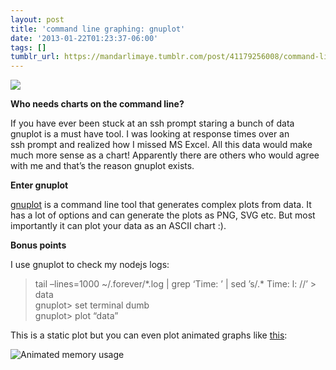 ```yaml
---
layout: post
title: 'command line graphing: gnuplot'
date: '2013-01-22T01:23:37-06:00'
tags: []
tumblr_url: https://mandarlimaye.tumblr.com/post/41179256008/command-line-graphing-gnuplot
---
```

![](https://64.media.tumblr.com/cca31e1a4430db99a48f488a70077d8a/tumblr_inline_mh0jkxILV41rn6683.jpg)

**Who needs charts on the command line?**

If you have ever been stuck at an ssh prompt staring a bunch of data gnuplot is a must have tool. I was looking at response times over an ssh&nbsp;prompt&nbsp;and&nbsp;realized how I missed MS Excel. All this data would make much more sense as a chart!&nbsp;Apparently there are others who would agree with me and that’s the reason gnuplot exists.

**Enter gnuplot**

[gnuplot](http://en.wikipedia.org/wiki/Gnuplot) is a command line tool that generates complex plots from data. It has a lot of options and can generate the plots as PNG, SVG etc. But most importantly it can plot your data as an ASCII chart :).

**Bonus points**

I use gnuplot to check my nodejs logs:

> tail –lines=1000 ~/.forever/\*.log | grep ‘Time: ’ | sed ’s/.\* Time: l: //’ \> data  
> gnuplot\> set terminal dumb  
> gnuplot\> plot “data”

This is a static plot but you can even plot animated graphs like [this](http://filipivianna.blogspot.in/2011/11/more-trickery-with-gnuplot-dumb.html):&nbsp;

![Animated memory usage](http://1.bp.blogspot.com/-6m29LnS1AR0/Ts0tJUar0EI/AAAAAAAAAwo/9lGnM2wA8sk/s1600/screenshot.gif)

